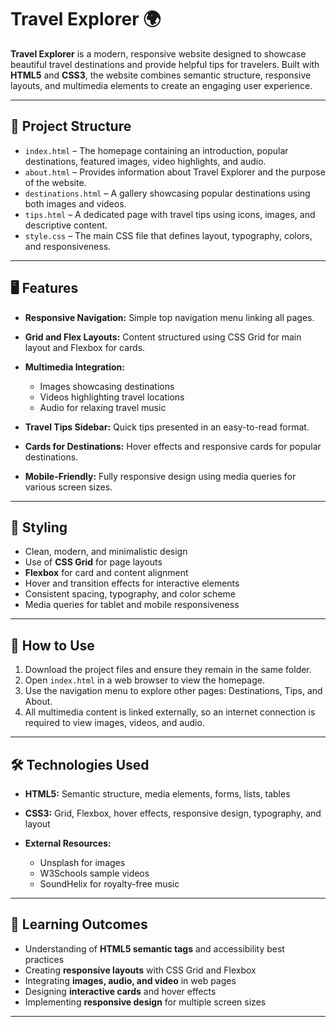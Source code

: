 # Travel Explorer 🌍

**Travel Explorer** is a modern, responsive website designed to showcase beautiful travel destinations and provide helpful tips for travelers. Built with **HTML5** and **CSS3**, the website combines semantic structure, responsive layouts, and multimedia elements to create an engaging user experience.

---

## 📁 Project Structure

* `index.html` – The homepage containing an introduction, popular destinations, featured images, video highlights, and audio.
* `about.html` – Provides information about Travel Explorer and the purpose of the website.
* `destinations.html` – A gallery showcasing popular destinations using both images and videos.
* `tips.html` – A dedicated page with travel tips using icons, images, and descriptive content.
* `style.css` – The main CSS file that defines layout, typography, colors, and responsiveness.

---

## 🖥 Features

* **Responsive Navigation:** Simple top navigation menu linking all pages.
* **Grid and Flex Layouts:** Content structured using CSS Grid for main layout and Flexbox for cards.
* **Multimedia Integration:**

  * Images showcasing destinations
  * Videos highlighting travel locations
  * Audio for relaxing travel music
* **Travel Tips Sidebar:** Quick tips presented in an easy-to-read format.
* **Cards for Destinations:** Hover effects and responsive cards for popular destinations.
* **Mobile-Friendly:** Fully responsive design using media queries for various screen sizes.

---

## 🎨 Styling

* Clean, modern, and minimalistic design
* Use of **CSS Grid** for page layouts
* **Flexbox** for card and content alignment
* Hover and transition effects for interactive elements
* Consistent spacing, typography, and color scheme
* Media queries for tablet and mobile responsiveness

---

## 🚀 How to Use

1. Download the project files and ensure they remain in the same folder.
2. Open `index.html` in a web browser to view the homepage.
3. Use the navigation menu to explore other pages: Destinations, Tips, and About.
4. All multimedia content is linked externally, so an internet connection is required to view images, videos, and audio.

---

## 🛠 Technologies Used

* **HTML5:** Semantic structure, media elements, forms, lists, tables
* **CSS3:** Grid, Flexbox, hover effects, responsive design, typography, and layout
* **External Resources:**

  * Unsplash for images
  * W3Schools sample videos
  * SoundHelix for royalty-free music

---

## 🌟 Learning Outcomes

* Understanding of **HTML5 semantic tags** and accessibility best practices
* Creating **responsive layouts** with CSS Grid and Flexbox
* Integrating **images, audio, and video** in web pages
* Designing **interactive cards** and hover effects
* Implementing **responsive design** for multiple screen sizes

---
